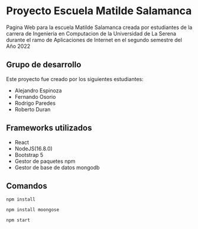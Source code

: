 # Proyecto Escuela Matilde Salamanca

Pagina Web para la escuela Matilde Salamanca creada por estudiantes de la carrera de Ingenieria en Computacion de la Universidad de La Serena durante el ramo de Aplicaciones de Internet en el segundo semestre del Año 2022

## Grupo de desarrollo

Este proyecto fue creado por los siguientes estudiantes:

- Alejandro Espinoza
- Fernando Osorio
- Rodrigo Paredes 
- Roberto Duran


## Frameworks utilizados

- React
- NodeJS(16.8.0)
- Bootstrap 5
- Gestor de paquetes npm
- Gestor de base de datos mongodb

## Comandos 

```shell
npm install

```
```shell
npm install moongose

```
```shell
npm start

```
